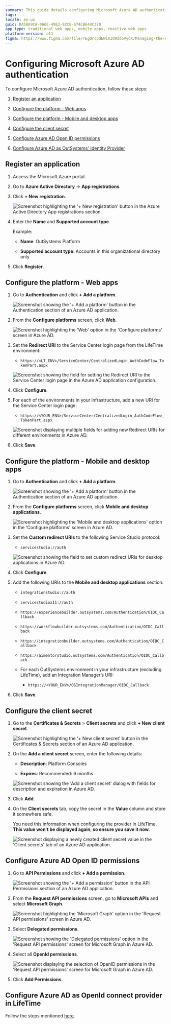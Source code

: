 ```yaml
---
summary: This guide details configuring Microsoft Azure AD authentication for OutSystems 11 (O11) as an identity provider.
tags:
locale: en-us
guid: DA5BA9CA-066E-49E2-92C8-674CB644C370
app_type: traditional web apps, mobile apps, reactive web apps
platform-version: o11
figma: https://www.figma.com/file/rEgQrcpdEWiKIORddoVydX/Managing-the-Applications-Lifecycle?type=design&node-id=1914%3A6373&mode=design&t=qy82U3bMoQChCp6y-1
---
```


# Configuring Microsoft Azure AD authentication

To configure Microsoft Azure AD authentication, follow these steps:

1. [Register an application](#register-an-application)

1. [Configure the platform - Web apps](#configure-the-platform---web-apps)

1. [Configure the platform - Mobile and desktop apps](#configure-the-platform---mobile-and-desktop-apps)

1. [Configure the client secret](#configure-the-client-secret)

1. [Configure Azure AD Open ID permissions](#configure-azure-ad-open-id-permissions)

1. [Configure Azure AD as OutSystems' Identity Provider](#configure-azure-ad-as-outsystems-identity-provider)

## Register an application

1. Access the Microsoft Azure portal.

1. Go to **Azure Active Directory** -> **App registrations**.

1. Click  **+ New registration**.

    ![Screenshot highlighting the '+ New registration' button in the Azure Active Directory App registrations section.](images/new-reg-az.png "Azure AD New Registration Button")

1. Enter the **Name** and **Supported account type**.

    Example:

    * **Name**: OutSystems Platform

    * **Supported account type**: Accounts in this organizational directory only

1. Click **Register**.

## Configure the platform - Web apps

1. Go to **Authentication** and click **+ Add a platform**.

    ![Screenshot showing the '+ Add a platform' button in the Authentication section of an Azure AD application.](images/add-platform-az.png "Azure AD Add a Platform Button")

1. From the **Configure platforms** screen, click **Web**.

    ![Screenshot highlighting the 'Web' option in the 'Configure platforms' screen in Azure AD.](images/web-az.png "Azure AD Web Platform Selection")

1. Set the **Redirect URI** to the Service Center login page from the LifeTime environment:

    * ``https://<LT_ENV>/ServiceCenter/CentralizedLogin_AuthCodeFlow_TokenPart.aspx``

    ![Screenshot showing the field for setting the Redirect URI to the Service Center login page in the Azure AD application configuration.](images/redirect-az.png "Set Redirect URI")


1. Click **Configure**.

1. For each of the environments in your infrastructure, add a new URI for the Service Center login page:

    * ``https://<YOUR_ENV>/ServiceCenter/CentralizedLogin_AuthCodeFlow_TokenPart.aspx``

    ![Screenshot displaying multiple fields for adding new Redirect URIs for different environments in Azure AD.](images/redirect-uri-az.png "Azure AD Redirect URIs for Environments")

1. Click **Save**.

## Configure the platform - Mobile and desktop apps

1. Go to **Authentication** and click **+ Add a platform**.

    ![Screenshot showing the '+ Add a platform' button in the Authentication section of an Azure AD application.](images/add-platform-az.png "Azure AD Add a Platform Button")

1. From the **Configure platforms** screen, click **Mobile and desktop applications**.

    ![Screenshot highlighting the 'Mobile and desktop applications' option in the 'Configure platforms' screen in Azure AD.](images/mob-desktop-az.png "Azure AD Mobile and Desktop Applications Selection")

1. Set the **Custom redirect URIs** to the following Service Studio protocol:

    * ``servicestudio://auth``

    ![Screenshot showing the field to set custom redirect URIs for desktop applications in Azure AD.](images/custom-uri-az.png "Azure AD Custom Redirect URIs for Desktop Applications")

1. Click **Configure**.

1. Add the following URIs to the **Mobile and desktop applications** section:

    * ``integrationstudio://auth``

    * ``servicestudiox11://auth``

    * ``https://experiencebuilder.outsystems.com/Authentication/OIDC_Callback``

    * ``https://workflowbuilder.outsystems.com/Authentication/OIDC_Callback``

    * ``https://integrationbuilder.outsystems.com/Authentication/OIDC_Callback``

    * ``https://aimentorstudio.outsystems.com/Authentication/OIDC_Callback``

    * For each OutSystems environment in your infrastructure (excluding LifeTime), add an Integration Manager’s URI:

        * ``https://<YOUR_ENV>/OSIntegrationManager/OIDC_Callback``

1. Click **Save**.

## Configure the client secret

1. Go to the **Certificates & Secrets** > **Client  secrets** and click **+ New client secret**.

    ![Screenshot highlighting the '+ New client secret' button in the Certificates & Secrets section of an Azure AD application.](images/add-secret-az.png "Azure AD New Client Secret Button")

1. On the **Add a client secret** screen, enter the following details:

    * **Description**: Platform Consoles

    * **Expires**: Recommended: 6 months

    ![Screenshot showing the 'Add a client secret' dialog with fields for description and expiration in Azure AD.](images/secret-details-az.png "Azure AD Add a Client Secret Dialog")

1. Click **Add**.

1. On the **Client secrets** tab, copy the secret in the **Value** column and store it somewhere safe.

    <div class="warning" markdown="1">

     You need this information when configuring the provider in LifeTime. **This value won't be displayed again, so ensure you save it now.**

    </div>

    ![Screenshot displaying a newly created client secret value in the 'Client secrets' tab of an Azure AD application.](images/secret-value-az.png "Azure AD Client Secret Value")

## Configure Azure AD Open ID permissions

1. Go to **API Permissions** and click **+ Add a permission**.

    ![Screenshot showing the '+ Add a permission' button in the API Permissions section of an Azure AD application.](images/add-permission-az.png "Azure AD Add API Permission Button")

1. From the **Request API permissions** screen, go to **Microsoft APIs** and select **Microsoft Graph**.

    ![Screenshot highlighting the 'Microsoft Graph' option in the 'Request API permissions' screen in Azure AD.](images/graph-az.png "Azure AD Microsoft Graph API Selection")

1. Select **Delegated permissions**.

    ![Screenshot showing the 'Delegated permissions' option in the 'Request API permissions' screen for Microsoft Graph in Azure AD.](images/delegated-permissions-az.png "Azure AD Delegated Permissions Selection")

1. Select all **OpenId permissions**.

    ![Screenshot displaying the selection of OpenID permissions in the 'Request API permissions' screen for Microsoft Graph in Azure AD.](images/openid-permissions-az.png "Azure AD OpenID Permissions Selection")

1. Click **Add Permissions**.

## Configure Azure AD as OpenId connect provider in LifeTime

Follow the steps mentioned [here](external-idp-lifetime.md).